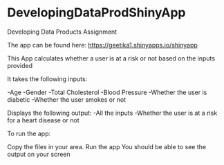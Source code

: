 # DevelopingDataProdShinyApp

Developing Data Products Assignment

The app can be found here: https://geetika1.shinyapps.io/shinyapp

This App calculates whether a user is at a risk or not based on the inputs provided

It takes the following inputs:

-Age
-Gender
-Total Cholesterol
-Blood Pressure
-Whether the user is diabetic
-Whether the user smokes or not

Displays the following output:
-All the inputs
-Whether the user is at a risk for a heart disease or not

To run the app:

Copy the files in your area.
Run the app
You should be able to see the output on your screen
